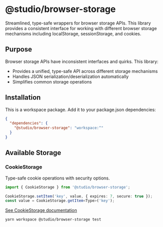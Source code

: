 # @studio/browser-storage

Streamlined, type-safe wrappers for browser storage APIs. This library provides a consistent interface for working with different browser storage mechanisms including localStorage, sessionStorage, and cookies.

## Purpose

Browser storage APIs have inconsistent interfaces and quirks. This library:

- Provides a unified, type-safe API across different storage mechanisms
- Handles JSON serialization/deserialization automatically
- Simplifies common storage operations

## Installation

This is a workspace package. Add it to your package.json dependencies:

```json
{
  "dependencies": {
    "@studio/browser-storage": "workspace:^"
  }
}
```

## Available Storage

### CookieStorage

Type-safe cookie operations with security options.

```typescript
import { CookieStorage } from '@studio/browser-storage';

CookieStorage.setItem('key', value, { expires: 7, secure: true });
const value = CookieStorage.getItem<Type>('key');
```

[See CookieStorage documentation](./src/CookieStorage/README.md)

```bash
yarn workspace @studio/browser-storage test
```
